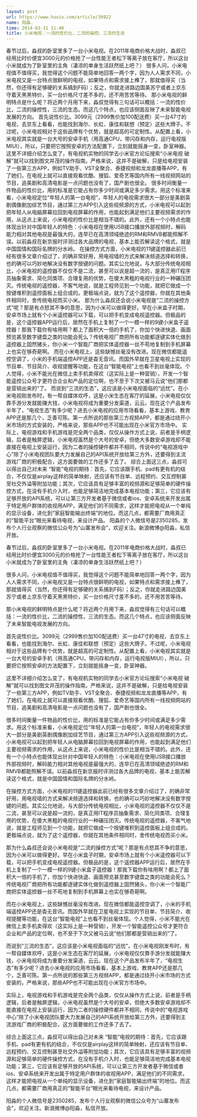```yaml
---
layout: post
url: https://www.huxiu.com/article/30922
name: 阳淼.
time: 2014-03-31 11:40
title: 小米电视：一流的性价比，二流的操控，三流的生态
---
```

春节过后，淼叔的卧室里多了一台小米电视。在2011年电商价格大战时，淼叔已经用比时价便宜3000元的价格抢了一台性能王者松下等离子放在客厅，所以这台小米就成为了卧室里的主角（凄凉的单身生活跃然纸上吧？） 很多人问，小米电视值不值得买，我觉得这个问题不能简单地回答一两个字，因为人人需求不同，小米电视又是一台特点很鲜明的电视，如果特点和需求接上榫了，那就值得买（当然，你还得有足够硬的关系搞到F码）；反之，你就走进路边国美苏宁或者上京东守着天黑黑特价，买一台价格尺寸差不多的，还不用苦苦等待。 那小米电视的鲜明特点是什么呢？将近两个月用下来，淼叔觉得有三句话可以概括：一流的性价比，二流的操控性，三流的生态。而这几个特点，也应该侧面反映了未来智能电视发展的方向。 首先说性价比。3099元（2999售价加100配送费）买一台47寸的电视，去京东上看看，也能找到海尔、长虹、康佳和联想（预定）这些大牌子。不过呢，小米电视相对于这些品牌有个优势，就是超高的可定制性。从配置上看，小米电视其实就是一台大号的安卓手机（用高通CPU，带闪存和内存，运行电视版MIUI），所以，只要把它按照安卓的方法配置下，立刻就能摇身一变，卧室神器。 这里不详细介绍怎么变了，有电视机实物的同学去小米官方论坛搜索“小米电视 破解”就可以找到图文并茂的操作指南。严格来说，这并不是破解，只是给电视安装了一些第三方APP，例如TV助手、VST全聚合、泰捷视频和龙龙直播等APP，有了她们，在电视上就可以直接观看优酷、搜狐、爱奇艺等国内所有一线视频网站的节目，追美剧和高清电影是一点问题也没有了，国产剧也很全。 很多时间衡量一件物品的性价比，用的标准是它能占有你多少时间或满足多少需求。用这个标准来看，小米电视定位“年轻人的第一台电视”，年轻人的电视需求很大一部分是美剧英剧偶像剧加综艺节目，通过第三方APP引入这些视频源的方式，小米电视可以起到把年轻人从电脑屏幕拉回到电视屏幕的作用，也能起到满足他们主要视频需求的作用，从这点上来说，小米电视的性价比是相当不错的。此外，还有一个小特点也能体现出针对中国年轻人的特色：小米电视在使用USB接口播放外部视频时，解码能力相对其他电视是最强大的，连早已在高清领域绝迹的RM和RMVB都能照解不误。以前淼叔在新京报时评测过各大品牌的电视，基本上能否解读这个格式，就是中国国情和国际名牌的分水岭。 在操控方式方面，小米电视的11键遥控器此前已经有很多文章介绍过了，的确非常好用，用电视墙的方式来解决频道选择和转换，也的确可以巧妙地解决没有数字按键的问题。其实公允地说，与大部分传统电视相比，小米电视的遥控器不仅仅不是二流，甚至可以说是超一流的，是真正用IT程序员抽象需求、简化同类项、合理复用的优势，在傻大黑粗的电视行业的一种碾压团灭。传统电视的遥控器，不客气地说，就是工程师见到一个功能，就把它做成一个按键堆积到遥控面板上组合成的。更极端点说，就为了这个遥控器，你就在其他条件相同时，舍传统电视而买小米。 那为什么淼叔还会说小米电视是“二流的操控方式”呢？那是有点怒其不争的意思，因为小米可以做得更好。早在小米盒子时期，安卓市场上就有个小米遥控器可以下载，可以把手机变成电视遥控器。但极品的是，这个遥控器APP运行后，居然在手机上复制了一个一模一样的9键小米盒子遥控器！那我下载你有啥用啊？都上了面积大一倍的手机了，你加个快进快退、画面预览甚至数字键盘之类的功能会死么？传统电视厂商把所有功能都逐键实体化做到遥控器上固然猪头，你小米一个智能厂商把实体遥控器一丝不苟地复制到手机屏幕上也实在够奇葩啊。 而在小米电视上，这些缺憾丝毫没有改进。现在微信都能遥控空调了，小米的手机端遥控APP还是杳无音讯。而国外早就在卫星电视上实现的节目单、节目简介、收视提醒等功能，在这台“智能电视”上也看不到丝毫体现。个人觉得，小米不能光在微信上卖手机卖得欢（这实际上是一种营销），开发一个智能遥控公众号才更符合企业和产品的定位啊，也不至于下次又被马云说“他们那都是营销出来的”了。 而说到“三流的生态”，这应该是小米电视面临的“远忧”。在小米电视刚发布时，有一帮自媒体欢呼，这是小米生态在客厅的延展，小米电视仅仅靠手游分发就能赚大钱，小米电视将成为重要分发渠道，云云。现在这个产品发布半年了，“电视生态”有多少呢？进去小米电视的应用市场看看，基本上游戏、教育APP还是那几个，乏善可陈。第一点所说的那些第三方视频APP，都是通过绕开小米市场的方式安装的，严格来说，那些APP也不可能出现在小米官方市场中。 实际上，电视游戏和手机游戏是完全两个品类，仅仅从操作方式上说，前者是手柄逻辑，后者是触屏逻辑，小米电视虽然是个大号的安卓，但绝大多数安卓游戏却不能直接在电视上安装运行，因为二者的操控硬件都并不相同，传说中的“电视游戏中心”除了小米电视团队要大力发展自己的API系统开放给第三方外，还要得到主流游戏厂商的积极配合，这方面要做的工作还多了去了。 综合上面这三点，淼叔可以得出自己对未来 “智能”电视的期待：首先，它应该跟手机、pad有更有机的结合，不仅仅是airplay这样的简单映射，还应该有节目单、远程预约、交互控制甚至社交外溢等附加功能；其次，它应该具有足够丰富的视频源和足够简单的硬件操控方式，在没有手机介入时，也能足够简洁地完成基本电视功能；第三，它应该有足够开放的API系统，可以让第三方开发者基于微信或者ios、安卓系统来开发出属于特定用户群体的收视用APP，满足他们的不同需求，这样才能把电视从一个单纯的显示设备，进化到“家庭智能输出终端”的地位。而这几点，都需要厂商用真正的“智能平台”眼光来看待电视，来设计产品。 阳淼的个人微信号是2350285，发布个人行业观察的微信公众号为“山寨发布会”，欢迎关注。新浪微博@阳淼，私信开放。

春节过后，淼叔的卧室里多了一台小米电视。在2011年电商价格大战时，淼叔已经用比时价便宜3000元的价格抢了一台性能王者松下等离子放在客厅，所以这台小米就成为了卧室里的主角（凄凉的单身生活跃然纸上吧？）

很多人问，小米电视值不值得买，我觉得这个问题不能简单地回答一两个字，因为人人需求不同，小米电视又是一台特点很鲜明的电视，如果特点和需求接上榫了，那就值得买（当然，你还得有足够硬的关系搞到F码）；反之，你就走进路边国美苏宁或者上京东守着天黑黑特价，买一台价格尺寸差不多的，还不用苦苦等待。

那小米电视的鲜明特点是什么呢？将近两个月用下来，淼叔觉得有三句话可以概括：一流的性价比，二流的操控性，三流的生态。而这几个特点，也应该侧面反映了未来智能电视发展的方向。

首先说性价比。3099元（2999售价加100配送费）买一台47寸的电视，去京东上看看，也能找到海尔、长虹、康佳和联想（预定）这些大牌子。不过呢，小米电视相对于这些品牌有个优势，就是超高的可定制性。从配置上看，小米电视其实就是一台大号的安卓手机（用高通CPU，带闪存和内存，运行电视版MIUI），所以，只要把它按照安卓的方法配置下，立刻就能摇身一变，卧室神器。

这里不详细介绍怎么变了，有电视机实物的同学去小米官方论坛搜索“小米电视 破解”就可以找到图文并茂的操作指南。严格来说，这并不是破解，只是给电视安装了一些第三方APP，例如TV助手、VST全聚合、泰捷视频和龙龙直播等APP，有了她们，在电视上就可以直接观看优酷、搜狐、爱奇艺等国内所有一线视频网站的节目，追美剧和高清电影是一点问题也没有了，国产剧也很全。

很多时间衡量一件物品的性价比，用的标准是它能占有你多少时间或满足多少需求。用这个标准来看，小米电视定位“年轻人的第一台电视”，年轻人的电视需求很大一部分是美剧英剧偶像剧加综艺节目，通过第三方APP引入这些视频源的方式，小米电视可以起到把年轻人从电脑屏幕拉回到电视屏幕的作用，也能起到满足他们主要视频需求的作用，从这点上来说，小米电视的性价比是相当不错的。此外，还有一个小特点也能体现出针对中国年轻人的特色：小米电视在使用USB接口播放外部视频时，解码能力相对其他电视是最强大的，连早已在高清领域绝迹的RM和RMVB都能照解不误。以前淼叔在新京报时评测过各大品牌的电视，基本上能否解读这个格式，就是中国国情和国际名牌的分水岭。

在操控方式方面，小米电视的11键遥控器此前已经有很多文章介绍过了，的确非常好用，用电视墙的方式来解决频道选择和转换，也的确可以巧妙地解决没有数字按键的问题。其实公允地说，与大部分传统电视相比，小米电视的遥控器不仅仅不是二流，甚至可以说是超一流的，是真正用IT程序员抽象需求、简化同类项、合理复用的优势，在傻大黑粗的电视行业的一种碾压团灭。传统电视的遥控器，不客气地说，就是工程师见到一个功能，就把它做成一个按键堆积到遥控面板上组合成的。更极端点说，就为了这个遥控器，你就在其他条件相同时，舍传统电视而买小米。

那为什么淼叔还会说小米电视是“二流的操控方式”呢？那是有点怒其不争的意思，因为小米可以做得更好。早在小米盒子时期，安卓市场上就有个小米遥控器可以下载，可以把手机变成电视遥控器。但极品的是，这个遥控器APP运行后，居然在手机上复制了一个一模一样的9键小米盒子遥控器！那我下载你有啥用啊？都上了面积大一倍的手机了，你加个快进快退、画面预览甚至数字键盘之类的功能会死么？传统电视厂商把所有功能都逐键实体化做到遥控器上固然猪头，你小米一个智能厂商把实体遥控器一丝不苟地复制到手机屏幕上也实在够奇葩啊。

而在小米电视上，这些缺憾丝毫没有改进。现在微信都能遥控空调了，小米的手机端遥控APP还是杳无音讯。而国外早就在卫星电视上实现的节目单、节目简介、收视提醒等功能，在这台“智能电视”上也看不到丝毫体现。个人觉得，小米不能光在微信上卖手机卖得欢（这实际上是一种营销），开发一个智能遥控公众号才更符合企业和产品的定位啊，也不至于下次又被马云说“他们那都是营销出来的”了。

而说到“三流的生态”，这应该是小米电视面临的“远忧”。在小米电视刚发布时，有一帮自媒体欢呼，这是小米生态在客厅的延展，小米电视仅仅靠手游分发就能赚大钱，小米电视将成为重要分发渠道，云云。现在这个产品发布半年了，“电视生态”有多少呢？进去小米电视的应用市场看看，基本上游戏、教育APP还是那几个，乏善可陈。第一点所说的那些第三方视频APP，都是通过绕开小米市场的方式安装的，严格来说，那些APP也不可能出现在小米官方市场中。

实际上，电视游戏和手机游戏是完全两个品类，仅仅从操作方式上说，前者是手柄逻辑，后者是触屏逻辑，小米电视虽然是个大号的安卓，但绝大多数安卓游戏却不能直接在电视上安装运行，因为二者的操控硬件都并不相同，传说中的“电视游戏中心”除了小米电视团队要大力发展自己的API系统开放给第三方外，还要得到主流游戏厂商的积极配合，这方面要做的工作还多了去了。

综合上面这三点，淼叔可以得出自己对未来 “智能”电视的期待：首先，它应该跟手机、pad有更有机的结合，不仅仅是airplay这样的简单映射，还应该有节目单、远程预约、交互控制甚至社交外溢等附加功能；其次，它应该具有足够丰富的视频源和足够简单的硬件操控方式，在没有手机介入时，也能足够简洁地完成基本电视功能；第三，它应该有足够开放的API系统，可以让第三方开发者基于微信或者ios、安卓系统来开发出属于特定用户群体的收视用APP，满足他们的不同需求，这样才能把电视从一个单纯的显示设备，进化到“家庭智能输出终端”的地位。而这几点，都需要厂商用真正的“智能平台”眼光来看待电视，来设计产品。

阳淼的个人微信号是2350285，发布个人行业观察的微信公众号为“山寨发布会”，欢迎关注。新浪微博@阳淼，私信开放。

